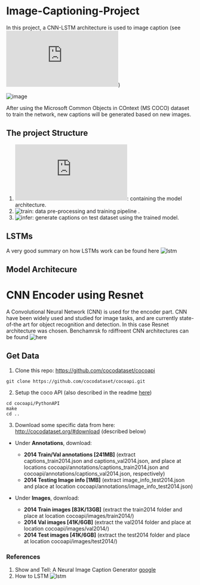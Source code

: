 # Image-Captioning-Project

In this project, a CNN-LSTM  architecture is used to image caption (see ![paper](https://cs224d.stanford.edu/reports/msoh.pdf))

![image](https://github.com/gaelmoccand/Image-Captioning/blob/master/image-captioning.png)


After using the Microsoft Common Objects in COntext (MS COCO) dataset to train the network, new captions will be generated based on new images.

## The project Structure

1. ![model](https://github.com/gaelmoccand/Image-Captioning/blob/master/model.py): containing the model architecture.
2. ![train](https://github.com/gaelmoccand/Image-Captioning/blob/master/2_Training.ipynb): data pre-processing and training pipeline .
3. ![infer](https://github.com/gaelmoccand/Image-Captioning/blob/master/3_Inference.ipynb): generate captions on test dataset using the trained model.


##  LSTMs

A very good summary on how LSTMs work can be found here ![lstm](http://colah.github.io/posts/2015-08-Understanding-LSTMs/)


## Model Architecure

# CNN Encoder using Resnet

A Convolutional Neural Network (CNN) is used for the encoder part. CNN have been widely used and studied for image tasks, and are currently state-of-the art for object recognition and detection. In this case Resnet architecture was chosen. Benchamrsk fo rdiffreent CNN architectures can be found ![here](https://github.com/jcjohnson/cnn-benchmarks)


## Get Data

1. Clone this repo: https://github.com/cocodataset/cocoapi  
```
git clone https://github.com/cocodataset/cocoapi.git  
```
2. Setup the coco API (also described in the readme [here](https://github.com/cocodataset/cocoapi)) 
```
cd cocoapi/PythonAPI  
make  
cd ..
```

3. Download some specific data from here: http://cocodataset.org/#download (described below)
* Under **Annotations**, download:
  * **2014 Train/Val annotations [241MB]** (extract captions_train2014.json and captions_val2014.json, and place at locations cocoapi/annotations/captions_train2014.json and cocoapi/annotations/captions_val2014.json, respectively)  
  * **2014 Testing Image info [1MB]** (extract image_info_test2014.json and place at location cocoapi/annotations/image_info_test2014.json)

* Under **Images**, download:
  * **2014 Train images [83K/13GB]** (extract the train2014 folder and place at location cocoapi/images/train2014/)
  * **2014 Val images [41K/6GB]** (extract the val2014 folder and place at location cocoapi/images/val2014/)
  * **2014 Test images [41K/6GB]** (extract the test2014 folder and place at location cocoapi/images/test2014/)


### References 

1. Show and Tell: A Neural Image Caption Generator [google](https://arxiv.org/pdf/1411.4555.pdf)
2. How to LSTM ![lstm](http://colah.github.io/posts/2015-08-Understanding-LSTMs/)
